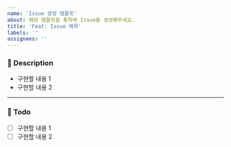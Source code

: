 ```yaml
---
name: 'Issue 생성 템플릿'
about: 해당 템플릿을 통하여 Issue를 생성해주세요.
title: 'Feat: Issue 제목'
labels: ''
assignees: ''
---
```


### 📝 Description

- 구현할 내용 1
- 구현할 내용 2

---

### 📝 Todo

- [ ] 구현할 내용 1
- [ ] 구현할 내용 2
